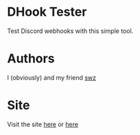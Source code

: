 # DHook Tester

Test Discord webhooks with this simple tool.
# Authors
I (obviously) and my friend [swz](https://swz.works/)
# Site
Visit the site [here](https://m-phoenix852.github.io/DHook-Tester/) or [here](https://dhook-tester.glitch.me/)

